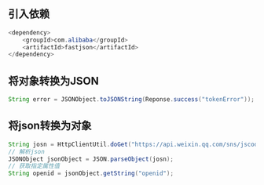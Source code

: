 ## 引入依赖

```java
<dependency>
    <groupId>com.alibaba</groupId>
    <artifactId>fastjson</artifactId>
</dependency>
```

## 将对象转换为JSON

``` java
String error = JSONObject.toJSONString(Reponse.success("tokenError"));
```

## 将json转换为对象

```java
String josn = HttpClientUtil.doGet("https://api.weixin.qq.com/sns/jscode2session", map);
// 解析json
JSONObject jsonObject = JSON.parseObject(josn);
// 获取指定属性值
String openid = jsonObject.getString("openid");
```